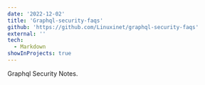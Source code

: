 ```yaml
---
date: '2022-12-02'
title: 'Graphql-security-faqs'
github: 'https://github.com/Linuxinet/graphql-security-faqs'
external: ''
tech:
  - Markdown
showInProjects: true
---
```


Graphql Security Notes.

